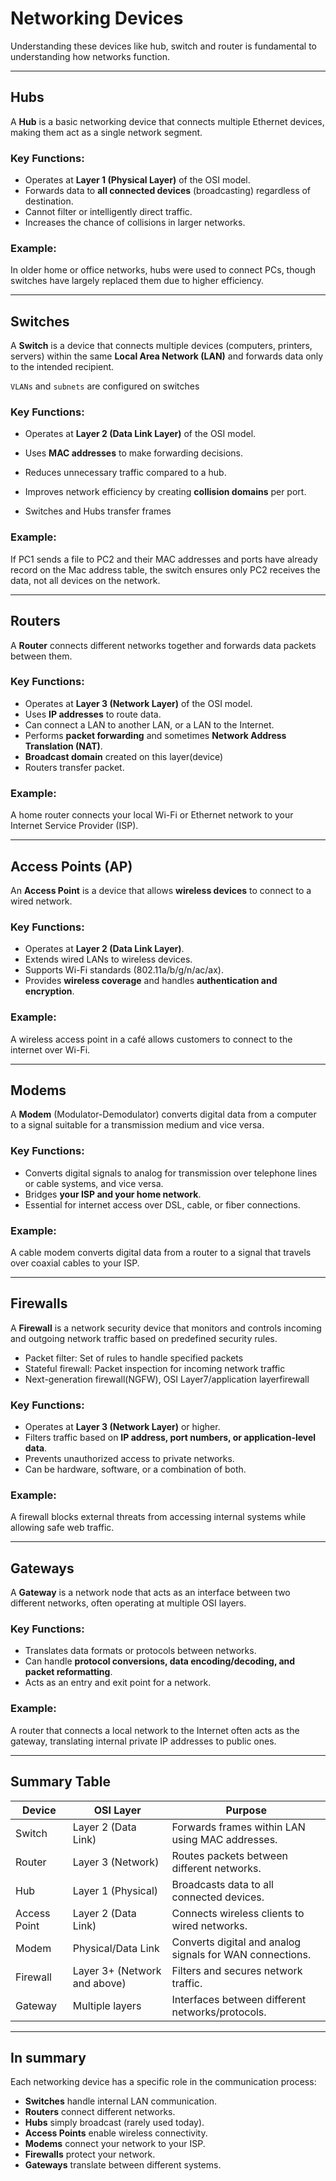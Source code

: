 # Networking Devices

Understanding these devices like hub, switch and router is fundamental to understanding how networks function.

---

## Hubs

A **Hub** is a basic networking device that connects multiple Ethernet devices, making them act as a single network segment.

### Key Functions:
- Operates at **Layer 1 (Physical Layer)** of the OSI model.
- Forwards data to **all connected devices** (broadcasting) regardless of destination.
- Cannot filter or intelligently direct traffic.
- Increases the chance of collisions in larger networks.

### Example:
In older home or office networks, hubs were used to connect PCs, though switches have largely replaced them due to higher efficiency.

---

## Switches

A **Switch** is a device that connects multiple devices (computers, printers, servers) within the same **Local Area Network (LAN)** and forwards data only to the intended recipient.

`VLANs` and `subnets` are configured on switches 


### Key Functions:
- Operates at **Layer 2 (Data Link Layer)** of the OSI model.
- Uses **MAC addresses** to make forwarding decisions.
- Reduces unnecessary traffic compared to a hub.
- Improves network efficiency by creating **collision domains** per port.

- Switches and Hubs transfer frames 

### Example:
If PC1 sends a file to PC2 and their MAC addresses and ports have already record on the Mac address table, the switch ensures only PC2 receives the data, not all devices on the network.

---

## Routers

A **Router** connects different networks together and forwards data packets between them.

### Key Functions:
- Operates at **Layer 3 (Network Layer)** of the OSI model.
- Uses **IP addresses** to route data.
- Can connect a LAN to another LAN, or a LAN to the Internet.
- Performs **packet forwarding** and sometimes **Network Address Translation (NAT)**.
- **Broadcast domain** created on this layer(device)
- Routers transfer packet. 

### Example:
A home router connects your local Wi-Fi or Ethernet network to your Internet Service Provider (ISP).

---



## Access Points (AP)

An **Access Point** is a device that allows **wireless devices** to connect to a wired network.

### Key Functions:
- Operates at **Layer 2 (Data Link Layer)**.
- Extends wired LANs to wireless devices.
- Supports Wi-Fi standards (802.11a/b/g/n/ac/ax).
- Provides **wireless coverage** and handles **authentication and encryption**.

### Example:
A wireless access point in a café allows customers to connect to the internet over Wi-Fi.

---

## Modems

A **Modem** (Modulator-Demodulator) converts digital data from a computer to a signal suitable for a transmission medium and vice versa.

### Key Functions:
- Converts digital signals to analog for transmission over telephone lines or cable systems, and vice versa.
- Bridges **your ISP and your home network**.
- Essential for internet access over DSL, cable, or fiber connections.

### Example:
A cable modem converts digital data from a router to a signal that travels over coaxial cables to your ISP.

---

## Firewalls

A **Firewall** is a network security device that monitors and controls incoming and outgoing network traffic based on predefined security rules.

- Packet filter: Set of rules to handle specified packets
- Stateful firewall: Packet inspection for incoming network traffic
- Next-generation firewall(NGFW), OSI Layer7/application layerfirewall

### Key Functions:
- Operates at **Layer 3 (Network Layer)** or higher.
- Filters traffic based on **IP address, port numbers, or application-level data**.
- Prevents unauthorized access to private networks.
- Can be hardware, software, or a combination of both.

### Example:
A firewall blocks external threats from accessing internal systems while allowing safe web traffic.

---

## Gateways

A **Gateway** is a network node that acts as an interface between two different networks, often operating at multiple OSI layers.

### Key Functions:
- Translates data formats or protocols between networks.
- Can handle **protocol conversions, data encoding/decoding, and packet reformatting**.
- Acts as an entry and exit point for a network.

### Example:
A router that connects a local network to the Internet often acts as the gateway, translating internal private IP addresses to public ones.

---

## Summary Table

| Device         | OSI Layer               | Purpose                                      |
|----------------|--------------------------|----------------------------------------------|
| Switch         | Layer 2 (Data Link)      | Forwards frames within LAN using MAC addresses. |
| Router         | Layer 3 (Network)        | Routes packets between different networks.  |
| Hub            | Layer 1 (Physical)       | Broadcasts data to all connected devices.   |
| Access Point   | Layer 2 (Data Link)      | Connects wireless clients to wired networks. |
| Modem          | Physical/Data Link       | Converts digital and analog signals for WAN connections. |
| Firewall       | Layer 3+ (Network and above) | Filters and secures network traffic.     |
| Gateway        | Multiple layers          | Interfaces between different networks/protocols. |

---

## In summary

Each networking device has a specific role in the communication process:

- **Switches** handle internal LAN communication.
- **Routers** connect different networks.
- **Hubs** simply broadcast (rarely used today).
- **Access Points** enable wireless connectivity.
- **Modems** connect your network to your ISP.
- **Firewalls** protect your network.
- **Gateways** translate between different systems.

